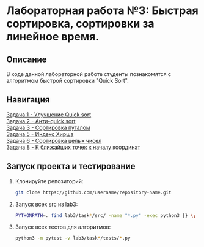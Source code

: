 # Лабораторная работа №3: Быстрая сортировка, сортировки за линейное время.

## Описание
В ходе данной лабораторной работе студенты познакомятся с алгоритмом быстрой сортировки "Quick Sort".

## Навигация
[Задача 1 - Улучшение Quick sort](task1/README.md)\
[Задача 2 - Анти-quick sort](task2/README.md)\
[Задача 3 - Сортировка пугалом](task3/README.md)\
[Задача 5 - Индекс Хирша](task4/README.md)\
[Задача 6 - Сортировка целых чисел](task5/README.md)\
[Задача 8 - K ближайших точек к началу координат](task6/README.md)

## Запуск проекта и тестирование
1. Клонируйте репозиторий:
    ```bash
    git clone https://github.com/username/repository-name.git
2. Запуск всех src из lab3:
    ```bash
    PYTHONPATH=. find lab3/task*/src/ -name "*.py" -exec python3 {} \;
3. Запуск всех тестов для алгоритмов:
    ```bash
    python3 -m pytest -v lab3/task*/tests/*.py

